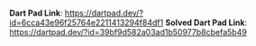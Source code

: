 **Dart Pad Link**: https://dartpad.dev/?id=6cca43e96f25764e2211413294f84df1
**Solved Dart Pad Link**: https://dartpad.dev/?id=39bf9d582a03ad1b50977b8cbefa5b49
